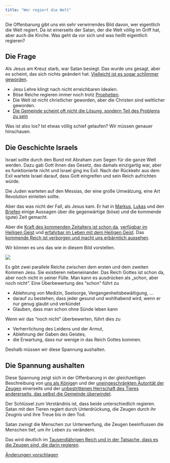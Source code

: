 ```yaml
---
title: "Wer regiert die Welt"
---
```



Die Offenbarung gibt uns ein sehr verwirrendes Bild davon, wer eigentlich die Welt regiert. Da ist einerseits der Satan, der die Welt völlig im Griff hat, aber auch die Kirche. Was geht da vor sich und was heißt eigentlich regieren?


## Die Frage

<a name="2c23"></a>
Als Jesus am Kreuz starb, war Satan besiegt. Das wurde uns gesagt, aber es scheint, das sich nichts geändert hat. [Vielleicht ist es sogar schlimmer geworden](https://www.bibleserver.com/SLT/Offenbarung12%2C12).

- Jesu Lehre klingt nach nicht erreichbaren Idealen.
- Böse Reiche regieren immer noch trotz [Prophetien](../../../bible/daniel/expl/the-four-kingdoms-in-daniel).
- Die Welt ist nicht christlicher geworden, aber die Christen sind weltlicher geworden.
- [Die Gemeinde scheint oft nicht die Lösung, sondern Teil des Problems zu sein](../../../topics/church/appl/what-is-wrong-with-the-church)


Was ist also los? Ist etwas völlig schief gelaufen? Wir müssen genauer hinschauen.


## Die Geschichte Israels

<a name="e6be"></a>
Israel sollte durch den Bund mit Abraham zum Segen für die ganze Welt werden. Dazu gab Gott ihnen das Gesetz, das damals einzigartig war, aber es funktionierte nicht und Israel ging ins Exil. Nach der Rückkehr aus dem Exil wartete Israel darauf, dass Gott eingreifen und sein Reich aufrichten würde.

Die Juden warteten auf den Messias, der eine große Umwälzung, eine Art Revolution einleiten sollte.

Aber das was nicht der Fall, als Jesus kam. Er hat in [Markus](https://www.bibleserver.com/SLT/Markus10%2C29-30), [Lukas](https://www.bibleserver.com/SLT/Lukas20%2C34-35) und den [Briefen](https://www.bibleserver.com/SLT/Epheser1%2C21) einige Aussagen über die gegenwärtige (böse) und die kommende (gute) Zeit gemacht.

Aber die [Kraft des kommenden Zeitalters ist schon da](https://www.bibleserver.com/SLT/Hebr%C3%A4er6%2C5), [verfügbar im Heiligen Geist](https://www.bibleserver.com/SLT/2.Korinther1%2C22) und [erfahrbar im Leben mit dem Heiligen Geist](https://www.bibleserver.com/SLT/R%C3%B6mer8%2C14-39). Das [kommende Reich ist verborgen und macht uns erbärmlich aussehen](https://www.bibleserver.com/SLT/2.Korinther4%2C3-18).

Wir können es uns das wie in diesem Bild vorstellen.

![](/images/era_de.jpg)

Es gibt zwei parallele Reiche zwischen dem ersten und dem zweiten Kommen Jesu. Sie existieren nebeneinander. Das Reich Gottes ist schon da, aber noch nicht in seiner Fülle. Man kann es ausdrücken als „schon, aber noch nicht”. Eine Überbewertung des “schon” führt zu

- Ablehnung von Medizin, Seelsorge, Vergangenheitsbewältigung, …
- darauf zu bestehen, dass jeder gesund und wohlhabend wird, wenn er nur genug glaubt und verkündet
- Glauben, dass man schon ohne Sünde leben kann


Wenn wir das “noch nicht” überbewerten, führt dies zu

- Verherrlichung des Leidens und der Armut,
- Ablehnung der Gaben des Geistes,
- die Erwartung, dass nur wenige in das Reich Gottes kommen.


Deshalb müssen wir diese Spannung aushalten.


## Die Spannung aushalten

<a name="25a9"></a>
Diese Spannung zeigt sich in der Offenbarung in der gleichzeitigen Beschreibung von [uns als Könige](https://www.bibleserver.com/SLT/Offenbarung1%2C6)n und der [uneingeschränkten Autorität der Zeugen](../../../content/witnesses/expl/the-two-witnesses) einerseits und der [unbestrittenen Herrschaft des Tieres andererseits, das selbst die Gemeinde überwindet](../../../content/beasts/expl/the-nature-of-the-beast-in-the-book-of-revelation).

Der Schlüssel zum Verständnis ist, dass beide unterschiedlich regieren. Satan mit den Tieren regiert durch Unterdrückung, die Zeugen durch ihr Zeugnis und ihre Treue bis in den Tod.

Satan zwingt die Menschen zur Unterwerfung, die Zeugen beeinflussen die Menschen tief, um ihr Leben zu verändern.

Das wird deutlich im [Tausendjährigen Reich und in der Tatsache, dass es die Zeugen sind, die darin regieren](../../../content/1000y/expl/the-thousand-year-kingdom).




[Änderungen vorschlagen](https://github.com/revelation-today/revelation-today/blob/main/exampleSite/content/docs/topics/hero/short/who-rules-the-world.de.md)

